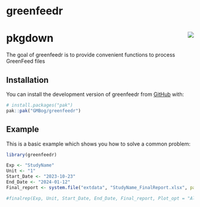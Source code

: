 
<!-- README.md is generated from README.Rmd. Please edit that file -->

# greenfeedr

# pkgdown <img src="man/figures/logo.png" align="right" />

<!-- badges: start -->
<!-- badges: end -->

The goal of greenfeedr is to provide convenient functions to process
GreenFeed files

## Installation

You can install the development version of greenfeedr from
[GitHub](https://github.com/GMBog/greenfeedr) with:

``` r
# install.packages("pak")
pak::pak("GMBog/greenfeedr")
```

## Example

This is a basic example which shows you how to solve a common problem:

``` r
library(greenfeedr)

Exp <- "StudyName"
Unit <- "1"
Start_Date <- "2023-10-23"
End_Date <- "2024-01-12"
Final_report <- system.file("extdata", "StudyName_FinalReport.xlsx", package = "greenfeedr")

#finalrep(Exp, Unit, Start_Date, End_Date, Final_report, Plot_opt = "All")
```
